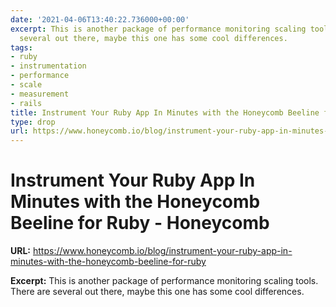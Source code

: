 ```yaml
---
date: '2021-04-06T13:40:22.736000+00:00'
excerpt: This is another package of performance monitoring scaling tools. There are
  several out there, maybe this one has some cool differences.
tags:
- ruby
- instrumentation
- performance
- scale
- measurement
- rails
title: Instrument Your Ruby App In Minutes with the Honeycomb Beeline for Ruby - Honeycomb
type: drop
url: https://www.honeycomb.io/blog/instrument-your-ruby-app-in-minutes-with-the-honeycomb-beeline-for-ruby
---
```


# Instrument Your Ruby App In Minutes with the Honeycomb Beeline for Ruby - Honeycomb

**URL:** https://www.honeycomb.io/blog/instrument-your-ruby-app-in-minutes-with-the-honeycomb-beeline-for-ruby

**Excerpt:** This is another package of performance monitoring scaling tools. There are several out there, maybe this one has some cool differences.
